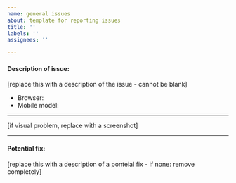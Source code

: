```yaml
---
name: general issues
about: template for reporting issues
title: ''
labels: ''
assignees: ''

---
```


#### Description of issue:
[replace this with a description of the issue - cannot be blank]

* Browser: 
* Mobile model:

--- 

[if visual problem, replace with a screenshot]

--- 

#### Potential fix: 
[replace this with a description of a ponteial fix - if none: remove completely]
